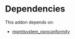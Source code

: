 # Dependencies

This addon depends on:

- [mgmtsystem_nonconformity](https://github.com/bringout/oca-technical)

